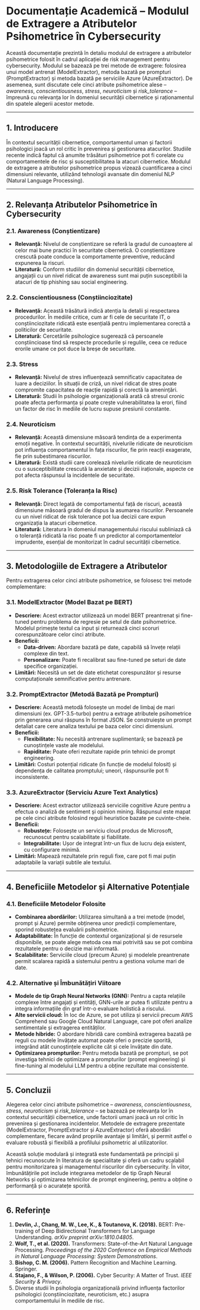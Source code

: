 # Documentație Academică – Modulul de Extragere a Atributelor Psihometrice în Cybersecurity

Această documentație prezintă în detaliu modulul de extragere a atributelor psihometrice folosit în cadrul aplicației de risk management pentru cybersecurity. Modulul se bazează pe trei metode de extragere: folosirea unui model antrenat (ModelExtractor), metoda bazată pe prompturi (PromptExtractor) și metoda bazată pe serviciile Azure (AzureExtractor). De asemenea, sunt discutate cele cinci atribute psihometrice alese – *awareness*, *conscientiousness*, *stress*, *neuroticism* și *risk_tolerance* – împreună cu relevanța lor în domeniul securității cibernetice și raționamentul din spatele alegerii acestor metode.

---

## 1. Introducere

În contextul securității cibernetice, comportamentul uman și factorii psihologici joacă un rol critic în prevenirea și gestionarea atacurilor. Studiile recente indică faptul că anumite trăsături psihometrice pot fi corelate cu comportamentele de risc și susceptibilitatea la atacuri cibernetice. Modulul de extragere a atributelor psihometrice propus vizează cuantificarea a cinci dimensiuni relevante, utilizând tehnologii avansate din domeniul NLP (Natural Language Processing).

---

## 2. Relevanța Atributelor Psihometrice în Cybersecurity

### 2.1. Awareness (Conștientizare)
- **Relevanță:** Nivelul de conștientizare se referă la gradul de cunoaștere al celor mai bune practici în securitate cibernetică. O conștientizare crescută poate conduce la comportamente preventive, reducând expunerea la riscuri.
- **Literatură:** Conform studiilor din domeniul securității cibernetice, angajații cu un nivel ridicat de awareness sunt mai puțin susceptibili la atacuri de tip phishing sau social engineering.

### 2.2. Conscientiousness (Conștiinciozitate)
- **Relevanță:** Această trăsătură indică atenția la detalii și respectarea procedurilor. În mediile critice, cum ar fi cele de securitate IT, o conștiinciozitate ridicată este esențială pentru implementarea corectă a politicilor de securitate.
- **Literatură:** Cercetările psihologice sugerează că persoanele conștiincioase tind să respecte procedurile și regulile, ceea ce reduce erorile umane ce pot duce la breșe de securitate.

### 2.3. Stress
- **Relevanță:** Nivelul de stres influențează semnificativ capacitatea de luare a deciziilor. În situații de criză, un nivel ridicat de stres poate compromite capacitatea de reacție rapidă și corectă la amenințări.
- **Literatură:** Studii în psihologie organizațională arată că stresul cronic poate afecta performanța și poate crește vulnerabilitatea la erori, fiind un factor de risc în mediile de lucru supuse presiunii constante.

### 2.4. Neuroticism
- **Relevanță:** Această dimensiune măsoară tendința de a experimenta emoții negative. În contextul securității, nivelurile ridicate de neuroticism pot influența comportamentul în fața riscurilor, fie prin reacții exagerate, fie prin subestimarea riscurilor.
- **Literatură:** Există studii care corelează nivelurile ridicate de neuroticism cu o susceptibilitate crescută la anxietate și decizii iraționale, aspecte ce pot afecta răspunsul la incidentele de securitate.

### 2.5. Risk Tolerance (Toleranța la Risc)
- **Relevanță:** Direct legată de comportamentul față de riscuri, această dimensiune măsoară gradul de dispus la asumarea riscurilor. Persoanele cu un nivel ridicat de risk tolerance pot lua decizii care expun organizația la atacuri cibernetice.
- **Literatură:** Literatura în domeniul managementului riscului subliniază că o toleranță ridicată la risc poate fi un predictor al comportamentelor imprudente, esențial de monitorizat în cadrul securității cibernetice.

---

## 3. Metodologiile de Extragere a Atributelor

Pentru extragerea celor cinci atribute psihometrice, se folosesc trei metode complementare:

### 3.1. ModelExtractor (Model Bazat pe BERT)
- **Descriere:** Acest extractor utilizează un model BERT preantrenat și fine-tuned pentru problema de regresie pe setul de date psihometrice. Modelul primește textul ca input și returnează cinci scoruri corespunzătoare celor cinci atribute.
- **Beneficii:**
  - **Data-driven:** Abordare bazată pe date, capabilă să învețe relații complexe din text.
  - **Personalizare:** Poate fi recalibrat sau fine-tuned pe seturi de date specifice organizației.
- **Limitări:** Necesită un set de date etichetat corespunzător și resurse computaționale semnificative pentru antrenare.

### 3.2. PromptExtractor (Metodă Bazată pe Prompturi)
- **Descriere:** Această metodă folosește un model de limbaj de mari dimensiuni (ex. GPT-3.5-turbo) pentru a extrage atributele psihometrice prin generarea unui răspuns în format JSON. Se construiește un prompt detaliat care cere analiza textului pe baza celor cinci dimensiuni.
- **Beneficii:**
  - **Flexibilitate:** Nu necesită antrenare suplimentară; se bazează pe cunoștințele vaste ale modelului.
  - **Rapiditate:** Poate oferi rezultate rapide prin tehnici de prompt engineering.
- **Limitări:** Costuri potențial ridicate (în funcție de modelul folosit) și dependența de calitatea promptului; uneori, răspunsurile pot fi inconsistente.

### 3.3. AzureExtractor (Serviciu Azure Text Analytics)
- **Descriere:** Acest extractor utilizează serviciile cognitive Azure pentru a efectua o analiză de sentiment și opinion mining. Răspunsul este mapat pe cele cinci atribute folosind reguli heuristice bazate pe cuvinte-cheie.
- **Beneficii:**
  - **Robustețe:** Folosește un serviciu cloud produs de Microsoft, recunoscut pentru scalabilitate și fiabilitate.
  - **Integrabilitate:** Ușor de integrat într-un flux de lucru deja existent, cu configurare minimă.
- **Limitări:** Mapează rezultatele prin reguli fixe, care pot fi mai puțin adaptabile la variații subtile ale textului.

---

## 4. Beneficiile Metodelor și Alternative Potențiale

### 4.1. Beneficiile Metodelor Folosite
- **Combinarea abordărilor:** Utilizarea simultană a a trei metode (model, prompt și Azure) permite obținerea unor predicții complementare, sporind robustețea evaluării psihometrice.
- **Adaptabilitate:** În funcție de contextul organizațional și de resursele disponibile, se poate alege metoda cea mai potrivită sau se pot combina rezultatele pentru o decizie mai informată.
- **Scalabilitate:** Serviciile cloud (precum Azure) și modelele preantrenate permit scalarea rapidă a sistemului pentru a gestiona volume mari de date.

### 4.2. Alternative și Îmbunătățiri Viitoare
- **Modele de tip Graph Neural Networks (GNN):** Pentru a capta relațiile complexe între angajați și entități, GNN-urile ar putea fi utilizate pentru a integra informațiile din graf într-o evaluare holistică a riscului.
- **Alte servicii cloud:** În loc de Azure, se pot utiliza și servicii precum AWS Comprehend sau Google Cloud Natural Language, care pot oferi analize sentimentale și extragerea entităților.
- **Metode hibride:** O abordare hibridă care combină extragerea bazată pe reguli cu modele învățate automat poate oferi o precizie sporită, integrând atât cunoștințele explicite cât și cele învățate din date.
- **Optimizarea prompturilor:** Pentru metoda bazată pe prompturi, se pot investiga tehnici de optimizare a prompturilor (prompt engineering) și fine-tuning al modelului LLM pentru a obține rezultate mai consistente.

---

## 5. Concluzii

Alegerea celor cinci atribute psihometrice – *awareness*, *conscientiousness*, *stress*, *neuroticism* și *risk_tolerance* – se bazează pe relevanța lor în contextul securității cibernetice, unde factorii umani joacă un rol critic în prevenirea și gestionarea incidentelor. Metodele de extragere prezentate (ModelExtractor, PromptExtractor și AzureExtractor) oferă abordări complementare, fiecare având propriile avantaje și limitări, și permit astfel o evaluare robustă și flexibilă a profilului psihometric al utilizatorilor.

Această soluție modulară și integrată este fundamentată pe principii și tehnici recunoscute în literatura de specialitate și oferă un cadru scalabil pentru monitorizarea și managementul riscurilor din cybersecurity. În viitor, îmbunătățirile pot include integrarea metodelor de tip Graph Neural Networks și optimizarea tehnicilor de prompt engineering, pentru a obține o performanță și o acuratețe sporită.

---

## 6. Referințe

1. **Devlin, J., Chang, M. W., Lee, K., & Toutanova, K. (2018).** BERT: Pre-training of Deep Bidirectional Transformers for Language Understanding. *arXiv preprint arXiv:1810.04805*.
2. **Wolf, T., et al. (2020).** Transformers: State-of-the-Art Natural Language Processing. *Proceedings of the 2020 Conference on Empirical Methods in Natural Language Processing: System Demonstrations*.
3. **Bishop, C. M. (2006).** Pattern Recognition and Machine Learning. Springer.
4. **Stajano, F., & Wilson, P. (2006).** Cyber Security: A Matter of Trust. *IEEE Security & Privacy*.
5. Diverse studii în psihologia organizațională privind influența factorilor psihologici (conștiinciozitate, neuroticism, etc.) asupra comportamentului în mediile de risc.
